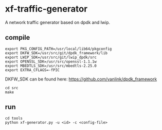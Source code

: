 # xf-traffic-generator
A network traffic generator based on dpdk and lwip.

## compile
```shell
export PKG_CONFIG_PATH=/usr/local/lib64/pkgconfig
export DKFW_SDK=/usr/src/git/dpdk_framework/lib
export LWIP_SDK=/usr/src/git/lwip_dpdk/src
export OPENSSL_SDK=/usr/src/openssl-1.1.1w
export MBEDTLS_SDK=/usr/src/mbedtls-2.25.0
export EXTRA_CFLAGS=-fPIC
```
DKFW_SDK can be found here: https://github.com/vanlink/dpdk_framework

```shell
cd src
make
```

## run
```shell
cd tools
python xf-generator.py -u <id> -c <config-file>
```
